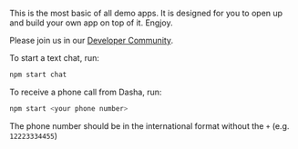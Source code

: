 This is the most basic of all demo apps. It is designed for you to open up and build your own app on top of it. Engjoy. 

Please join us in our [Developer Community](https://community.dasha.ai).

To start a text chat, run:

```sh
npm start chat
```

To receive a phone call from Dasha, run:

```sh
npm start <your phone number>
```

The phone number should be in the international format without the `+` (e.g. `12223334455`)
